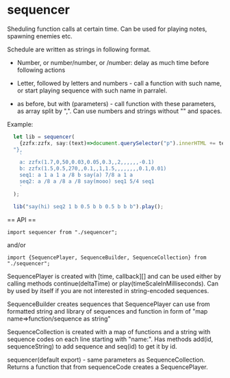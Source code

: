 # sequencer
Sheduling function calls at certain time. Can be used for playing notes, spawning enemies etc.

Schedule are written as strings in following format.

* Number, or number/number, or /number: delay as much time before following actions

* Letter, followed by letters and numbers - call a function with such name, or start
playing sequence with such name in parralel.

* as before, but with (parameters) - call function with these parameters, as array split by ",". Can use numbers and strings without "" and spaces. 

Example:

```typescript
  let lib = sequencer(
    {zzfx:zzfx, say:(text)=>document.querySelector("p").innerHTML += text + "
  "},
    `
    a: zzfx(1.7,0,50,0.03,0.05,0.3,,2,,,,,,-0.1)
    b: zzfx(1.5,0.5,270,,0.1,,1,1.5,,,,,,,,0.1,0.01)
    seq1: a 1 a 1 a /8 b say(a) 7/8 a 1 a
    seq2: a /8 a /8 a /8 say(mooo) seq1 5/4 seq1
    `
  );

  lib("say(hi) seq2 1 b 0.5 b b 0.5 b b b").play();

```

== API ==

```import sequencer from "./sequencer";```

and/or 

```import {SequencePlayer, SequenceBuilder, SequenceCollection} from "./sequencer";```

SequencePlayer is created with [time, callback][] and can be used either by calling methods continue(deltaTime) or play(timeScaleInMilliseconds).
Can by used by itself if you are not interested in string-encoded sequences.

SequenceBuilder creates sequences that SequencePlayer can use from formatted string and library of sequences and function in form of "map name=>function/sequence as string"

SequenceCollection is created with a map of functions and a string with sequence codes on each line starting with "name:".
Has methods add(id, sequenceString) to add sequence and seq(id) to get it by id.

sequencer(default export) - same parameters as SequenceCollection. Returns a function that from sequenceCode creates a SequencePlayer.